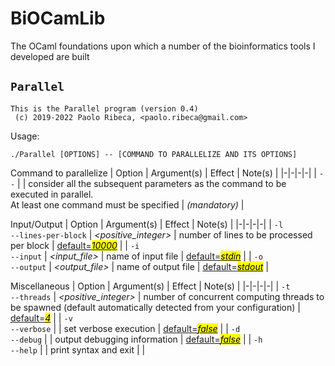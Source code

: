 # BiOCamLib
The OCaml foundations upon which a number of the bioinformatics tools I developed are built

## `Parallel`

```
This is the Parallel program (version 0.4)
 (c) 2019-2022 Paolo Ribeca, <paolo.ribeca@gmail.com>
```
Usage:
```
./Parallel [OPTIONS] -- [COMMAND TO PARALLELIZE AND ITS OPTIONS]
```

Command to parallelize
| Option | Argument(s) | Effect | Note(s) |
|-|-|-|-|
| `--` |  |  consider all the subsequent parameters as the command to be executed in parallel\.<br>At least one command must be specified | *(mandatory)* |

Input/Output
| Option | Argument(s) | Effect | Note(s) |
|-|-|-|-|
| `-l`<br>`--lines-per-block` | _&lt;positive\_integer&gt;_ |  number of lines to be processed per block | <ins>default=<mark>_10000_</mark></ins> |
| `-i`<br>`--input` | _&lt;input\_file&gt;_ |  name of input file | <ins>default=<mark>_stdin_</mark></ins> |
| `-o`<br>`--output` | _&lt;output\_file&gt;_ |  name of output file | <ins>default=<mark>_stdout_</mark></ins> |

Miscellaneous
| Option | Argument(s) | Effect | Note(s) |
|-|-|-|-|
| `-t`<br>`--threads` | _&lt;positive\_integer&gt;_ |  number of concurrent computing threads to be spawned  \(default automatically detected from your configuration\) | <ins>default=<mark>_4_</mark></ins> |
| `-v`<br>`--verbose` |  |  set verbose execution | <ins>default=<mark>_false_</mark></ins> |
| `-d`<br>`--debug` |  |  output debugging information | <ins>default=<mark>_false_</mark></ins> |
| `-h`<br>`--help` |  |  print syntax and exit |  |
